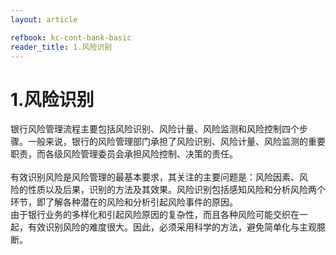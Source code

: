 ```yaml
---
layout: article

refbook: kc-cont-bank-basic
reader_title: 1.风险识别
---
```


# 1.风险识别
银行风险管理流程主要包括风险识别、风险计量、风险监测和风险控制四个步<br />
    骤。一般来说，银行的风险管理部门承担了风险识别、风险计量、风险监测的重要<br />
    职责，而各级风险管理委员会承担风险控制、决策的责任。<br />
    <br />
    有效识别风险是风险管理的最基本要求，其关注的主要问题是：风险因素、风<br />
    险的性质以及后果，识别的方法及其效果。风险识别包括感知风险和分析风险两个<br />
    环节，即了解各种潜在的风险和分析引起风险事件的原因。<br />
    由于银行业务的多样化和引起风险原因的复杂性，而且各种风险可能交织在一<br />
    起，有效识别风险的难度很大。因此，必须采用科学的方法，避免简单化与主观臆<br />
  断。